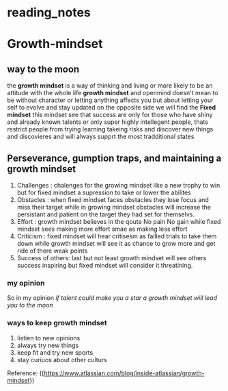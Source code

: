 # reading_notes

# Growth-mindset

## way to the moon

the **growth mindset** is a way of thinking and living or more likely to be an attitude with the whole life
**growth mindset** and openmind doesn't mean to be without character or letting anything affects you but about letting your self to evolve and stay updated
on the opposite side we will find the **Fixed mindset** this mindset see that success are only for those who have shiny and already known talents or only super highly intellegent people, thats restrict people from trying learning takeing risks and discover new things and discovieres and will always supprt the most tradditional states

## Perseverance, gumption traps, and maintaining a growth mindset

1. Challenges : chalenges for the growing mindset like a new trophy to win but for fixed mindset a supression to take or lower the abilites
2. Obstacles : when fixed mindset faces obstacles they lose focus and miss their target while in growing mindset obstacles will increase the persistant and patient on the target they had set for themselvs.
3. Effort : growth mindset believes in the qoute No pain No gain while fixed mindset sees making more effort smae as making less effort
4. Criticism : fixed mindset will hear critisesm as failled trials to take them down while growth mindset will see it as chance to grow more and get ride of there weak points
5. Success of others: last but not least growth mindset will see others success inspiring but fixed mindset will consider it threatining.

### my opinion

So in my opinion *if talent could make you a star a growth mindset will lead you to the moon*

### ways to keep growth mindset

1. listien to new opinions
2. always try new things
3. keep fit and try new sports
4. stay curiuos about other culturs

Reference: ({<https://www.atlassian.com/blog/inside-atlassian/growth-mindset>})
